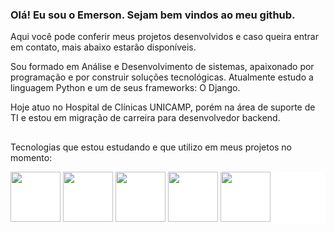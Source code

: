 ### Olá! Eu sou o Emerson. Sejam bem vindos ao meu github.
Aqui você pode conferir meus projetos desenvolvidos e caso queira entrar em contato, mais abaixo estarão disponíveis.

Sou formado em Análise e Desenvolvimento de sistemas, apaixonado por programação e por construir soluções tecnológicas. 
Atualmente estudo a linguagem Python e um de seus frameworks: O Django.

Hoje atuo no Hospital de Clínicas UNICAMP, porém na área de suporte de TI e estou em migração de carreira para desenvolvedor backend. 
##
Tecnologias que estou estudando e que utilizo em meus projetos no momento:
<div style="background:white;">
<img src="https://cdn.jsdelivr.net/gh/devicons/devicon/icons/linux/linux-original.svg" style="height: 80px; widith: 80px;"/>
<img src="https://cdn.jsdelivr.net/gh/devicons/devicon/icons/python/python-original.svg" style="height: 80px; widith: 80px;"/>
<img src="https://cdn.jsdelivr.net/gh/devicons/devicon/icons/django/django-plain.svg" style="height: 80px; widith: 80px;"/>      
<img src="https://cdn.jsdelivr.net/gh/devicons/devicon/icons/html5/html5-original.svg" style="height: 80px; widith: 80px;"/>  
<img src="https://cdn.jsdelivr.net/gh/devicons/devicon/icons/css3/css3-original.svg" style="height: 80px; widith: 80px;" />

</div>          

